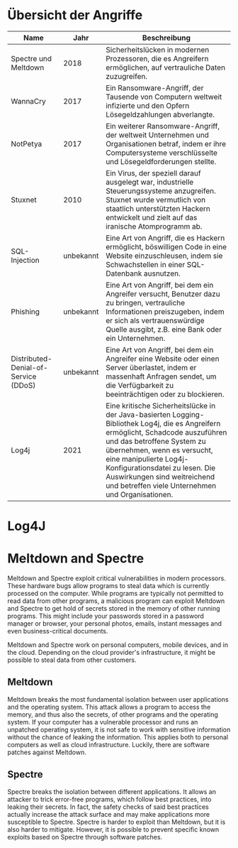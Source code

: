 
# Übersicht der Angriffe

| Name                                | Jahr   | Beschreibung                                                                                                                                                                                                                                                                                                            |
|-------------------------------------|--------|-------------------------------------------------------------------------------------------------------------------------------------------------------------------------------------------------------------------------------------------------------------------------------------------------------------------------|
| Spectre und Meltdown               | 2018   | Sicherheitslücken in modernen Prozessoren, die es Angreifern ermöglichen, auf vertrauliche Daten zuzugreifen.                                                                                                                                                                                                            |
| WannaCry                            | 2017   | Ein Ransomware-Angriff, der Tausende von Computern weltweit infizierte und den Opfern Lösegeldzahlungen abverlangte.                                                                                                                                                                                                       |
| NotPetya                            | 2017   | Ein weiterer Ransomware-Angriff, der weltweit Unternehmen und Organisationen betraf, indem er ihre Computersysteme verschlüsselte und Lösegeldforderungen stellte.                                                                                                                                                       |
| Stuxnet                             | 2010   | Ein Virus, der speziell darauf ausgelegt war, industrielle Steuerungssysteme anzugreifen. Stuxnet wurde vermutlich von staatlich unterstützten Hackern entwickelt und zielt auf das iranische Atomprogramm ab.                                                                                                            |
| SQL-Injection                       | unbekannt | Eine Art von Angriff, die es Hackern ermöglicht, böswilligen Code in eine Website einzuschleusen, indem sie Schwachstellen in einer SQL-Datenbank ausnutzen.                                                                                                                                                              |
| Phishing                            | unbekannt | Eine Art von Angriff, bei dem ein Angreifer versucht, Benutzer dazu zu bringen, vertrauliche Informationen preiszugeben, indem er sich als vertrauenswürdige Quelle ausgibt, z.B. eine Bank oder ein Unternehmen.                                                                                                       |
| Distributed-Denial-of-Service (DDoS) | unbekannt | Eine Art von Angriff, bei dem ein Angreifer eine Website oder einen Server überlastet, indem er massenhaft Anfragen sendet, um die Verfügbarkeit zu beeinträchtigen oder zu blockieren.                                                                                                                                |
| Log4j                               | 2021   | Eine kritische Sicherheitslücke in der Java-basierten Logging-Bibliothek Log4j, die es Angreifern ermöglicht, Schadcode auszuführen und das betroffene System zu übernehmen, wenn es versucht, eine manipulierte Log4j-Konfigurationsdatei zu lesen. Die Auswirkungen sind weitreichend und betreffen viele Unternehmen und Organisationen. |



# Log4J


# Meltdown and Spectre
Meltdown and Spectre exploit critical vulnerabilities in modern processors. These hardware bugs allow programs to steal data which is currently processed on the computer. While programs are typically not permitted to read data from other programs, a malicious program can exploit Meltdown and Spectre to get hold of secrets stored in the memory of other running programs. This might include your passwords stored in a password manager or browser, your personal photos, emails, instant messages and even business-critical documents.

Meltdown and Spectre work on personal computers, mobile devices, and in the cloud. Depending on the cloud provider's infrastructure, it might be possible to steal data from other customers.

## Meltdown
Meltdown breaks the most fundamental isolation between user applications and the operating system. This attack allows a program to access the memory, and thus also the secrets, of other programs and the operating system.
If your computer has a vulnerable processor and runs an unpatched operating system, it is not safe to work with sensitive information without the chance of leaking the information. This applies both to personal computers as well as cloud infrastructure. Luckily, there are software patches against Meltdown.

## Spectre
Spectre breaks the isolation between different applications. It allows an attacker to trick error-free programs, which follow best practices, into leaking their secrets. In fact, the safety checks of said best practices actually increase the attack surface and may make applications more susceptible to Spectre.
Spectre is harder to exploit than Meltdown, but it is also harder to mitigate. However, it is possible to prevent specific known exploits based on Spectre through software patches.
